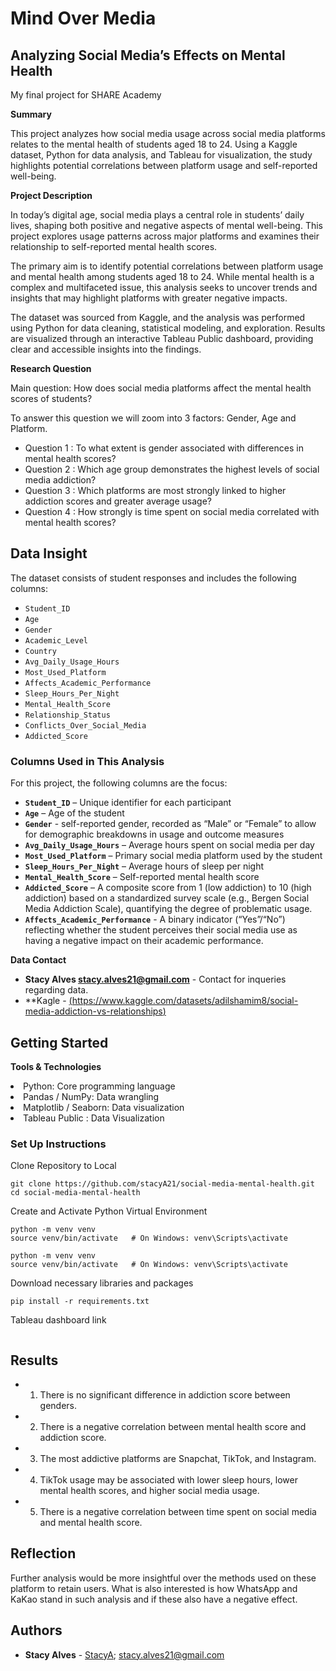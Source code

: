 # Mind Over Media 
## Analyzing Social Media’s Effects on Mental Health

My final project for SHARE Academy  

__Summary__

This project analyzes how social media usage across social media platforms relates to the mental health of students aged 18 to 24. Using a Kaggle dataset, Python for data analysis, and Tableau for visualization, the study highlights potential correlations between platform usage and self-reported well-being.

__Project Description__

In today’s digital age, social media plays a central role in students’ daily lives, shaping both positive and negative aspects of mental well-being. This project explores usage patterns across major platforms and examines their relationship to self-reported mental health scores.

The primary aim is to identify potential correlations between platform usage and mental health among students aged 18 to 24. 
While mental health is a complex and multifaceted issue, this analysis seeks to uncover trends and insights that may highlight platforms with greater negative impacts.

The dataset was sourced from Kaggle, and the analysis was performed using Python for data cleaning, statistical modeling, and exploration. Results are visualized through an interactive Tableau Public dashboard, providing clear and accessible insights into the findings.

__Research Question__

Main question:
How does social media platforms affect the mental health scores of students?

To answer this question we will zoom into 3 factors: Gender, Age and Platform. 
- Question 1 : To what extent is gender associated with differences in mental health scores?
- Question 2 : Which age group demonstrates the highest levels of social media addiction?
- Question 3 : Which platforms are most strongly linked to higher addiction scores and greater average usage?
- Question 4 : How strongly is time spent on social media correlated with mental health scores?

## Data Insight

The dataset consists of student responses and includes the following columns:

- `Student_ID`  
- `Age`  
- `Gender`  
- `Academic_Level`  
- `Country`  
- `Avg_Daily_Usage_Hours`  
- `Most_Used_Platform`  
- `Affects_Academic_Performance`  
- `Sleep_Hours_Per_Night`  
- `Mental_Health_Score`  
- `Relationship_Status`  
- `Conflicts_Over_Social_Media`  
- `Addicted_Score`  

### Columns Used in This Analysis

For this project, the following columns are the focus:

- **`Student_ID`** – Unique identifier for each participant  
- **`Age`** – Age of the student
- **`Gender`** - self-reported gender, recorded as “Male” or “Female” to allow for demographic breakdowns in usage and outcome measures
- **`Avg_Daily_Usage_Hours`** – Average hours spent on social media per day  
- **`Most_Used_Platform`** – Primary social media platform used by the student  
- **`Sleep_Hours_Per_Night`** – Average hours of sleep per night  
- **`Mental_Health_Score`** – Self-reported mental health score  
- **`Addicted_Score`** – A composite score from 1 (low addiction) to 10 (high addiction) based on a standardized survey scale (e.g., Bergen Social Media Addiction Scale), quantifying the degree of problematic usage.
- **`Affects_Academic_Performance`** - A binary indicator (“Yes”/“No”) reflecting whether the student perceives their social media use as having a negative impact on their academic performance.


__Data Contact__


* **Stacy Alves <stacy.alves21@gmail.com>** - Contact for inqueries regarding data.
* **Kagle -  [(https://www.kaggle.com/datasets/adilshamim8/social-media-addiction-vs-relationships)](url)


## Getting Started

__Tools & Technologies__

<li> Python: Core programming language

<li> Pandas / NumPy: Data wrangling

<li> Matplotlib / Seaborn: Data visualization

<li> Tableau Public : Data Visualization </li>


### Set Up Instructions

Clone Repository to Local 

```
git clone https://github.com/stacyA21/social-media-mental-health.git
cd social-media-mental-health
```

Create and Activate Python Virtual Environment 

```
python -m venv venv
source venv/bin/activate   # On Windows: venv\Scripts\activate

python -m venv venv
source venv/bin/activate   # On Windows: venv\Scripts\activate
```

Download necessary libraries and packages

```
pip install -r requirements.txt
```

Tableau dashboard link
```
```


## Results

- 1. There is no significant difference in addiction score between genders. 
- 2. There is a negative correlation between mental health score and addiction score. 
- 3. The most addictive platforms are Snapchat, TikTok, and Instagram. 
- 4. TikTok usage may be associated with lower sleep hours, lower mental health scores, and higher social media usage.
- 5. There is a negative correlation between time spent on social media and mental health score.

## Reflection

Further analysis would be more insightful over the methods used on these platform to retain users. What is also interested is how WhatsApp and KaKao stand in such analysis and if these also have a negative effect. 

## Authors

* **Stacy Alves** - [StacyA](https://github.com/stacyA21); stacy.alves21@gmail.com

